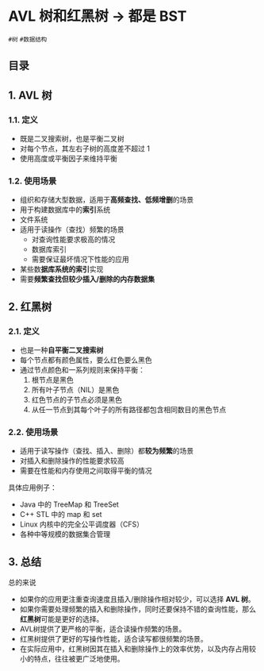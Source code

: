 
# AVL 树和红黑树 →  都是 BST

`#树` `#数据结构` 


## 目录
<!-- toc -->
 ## 1. AVL 树 
 
### 1.1. 定义
 
- 既是二叉搜索树，也是平衡二叉树
- 对每个节点，其左右子树的高度差不超过 1
- 使用高度或平衡因子来维持平衡

### 1.2. 使用场景

- 组织和存储大型数据，适用于**高频查找、低频增删**的场景
- 用于构建数据库中的**索引**系统
- 文件系统
- 适用于读操作（查找）频繁的场景
	- 对查询性能要求极高的情况
	- 数据库索引
	- 需要保证最坏情况下性能的应用
- 某些数**据库系统的索引**实现
- 需要**频繁查找但较少插入/删除的内存数据集**

## 2. 红黑树

### 2.1. 定义

- 也是一种**自平衡二叉搜索树**
- 每个节点都有颜色属性，要么红色要么黑色
- 通过节点颜色和一系列规则来保持平衡：
    1. 根节点是黑色
    2. 所有叶子节点（NIL）是黑色
    3. 红色节点的子节点必须是黑色
    4. 从任一节点到其每个叶子的所有路径都包含相同数目的黑色节点

### 2.2. 使用场景

- 适用于读写操作（查找、插入、删除）都**较为频繁**的场景
- 对插入和删除操作的性能要求较高
- 需要在性能和内存使用之间取得平衡的情况

具体应用例子：
- Java 中的 TreeMap 和 TreeSet
- C++ STL 中的 map 和 set
- Linux 内核中的完全公平调度器（CFS）
- 各种中等规模的数据集合管理

## 3. 总结

总的来说
- 如果你的应用更注重查询速度且插入/删除操作相对较少，可以选择 **AVL 树**。
- 如果你需要处理频繁的插入和删除操作，同时还要保持不错的查询性能，那么**红黑树**可能是更好的选择。
- AVL树提供了更严格的平衡，适合读操作频繁的场景。
- 红黑树提供了更好的写操作性能，适合读写都很频繁的场景。
- 在实际应用中，红黑树因其在插入和删除操作上的效率优势，以及内存占用较小的特点，往往被更广泛地使用。